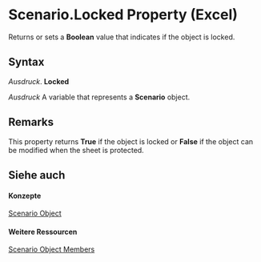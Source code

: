 
# Scenario.Locked Property (Excel)

Returns or sets a  **Boolean** value that indicates if the object is locked.


## Syntax

 _Ausdruck_. **Locked**

 _Ausdruck_ A variable that represents a **Scenario** object.


## Remarks

This property returns  **True** if the object is locked or **False** if the object can be modified when the sheet is protected.


## Siehe auch


#### Konzepte


[Scenario Object](edd1c4f4-12b1-0d9f-f4aa-dd66278ba891.md)
#### Weitere Ressourcen


[Scenario Object Members](http://msdn.microsoft.com/library/fd862abd-99a5-c18d-8ad2-462a49a50b6c%28Office.15%29.aspx)